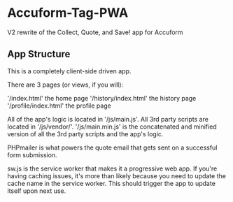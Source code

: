 # Accuform-Tag-PWA
V2 rewrite of the Collect, Quote, and Save! app for Accuform

## App Structure
This is a completely client-side driven app.

There are 3 pages (or views, if you will):

'/index.html' the home page
'/history/index.html' the history page
'/profile/index.html' the profile page 

All of the app's logic is located in '/js/main.js'. All 3rd party scripts are located in '/js/vendor/'. '/js/main.min.js' is the concatenated and minified version of all the 3rd party scripts and the app's logic.

PHPmailer is what powers the quote email that gets sent on a successful form submission.

sw.js is the service worker that makes it a progressive web app. If you're having caching issues, it's more than likely because you need to update the cache name in the service worker. This should trigger the app to update itself upon next use.
